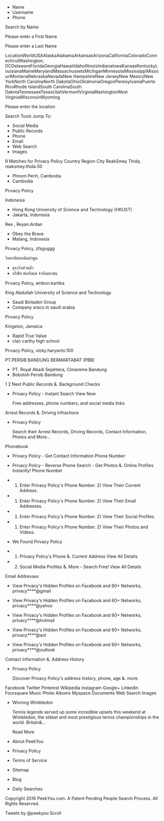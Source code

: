 *   Name
*   Username
*   Phone

Search by Name

Please enter a First Name

Please enter a Last Name

LocationWorldUSAAlaskaAlabamaArkansasArizonaCaliforniaColoradoConnecticutWashington, DCDelawareFloridaGeorgiaHawaiiIdahoIllinoisIndianaIowaKansasKentuckyLouisianaMaineMarylandMassachussetsMichiganMinnesotaMississippiMissouriMontanaNebraskaNevadaNew HampshireNew JerseyNew MexicoNew YorkNorth CarolinaNorth DakotaOhioOklahomaOregonPennsylvaniaPuerto RicoRhode IslandSouth CarolinaSouth DakotaTennesseeTexasUtahVermontVirginiaWashingtonWest VirginiaWisconsinWyoming

Please enter the location

Search Tools Jump To:

*   Social Media
*   Public Records
*   Phone
*   Email
*   Web Search
*   Images

9 Matches for Privacy Policy Country Region City ReakSmey Thida, reaksmey.thida.50

*   Phnom Penh, Cambodia
*   Cambodia

Prıvacy Polıcy

Indonesia

*   Hong Kong University of Science and Technology (HKUST)
*   Jakarta, Indonesia

Ree , Reyan.Ardan

*   Obey the Brave
*   Malang, Indonesia

Prıvacy Polıcy, zfsgvggg

วิทยาลัยเทคนิคลำพูน

*   ธุระกิจส่วนตัว
*   บริษัท พ่อกับแม่ จำกัดมหาชน

Prıvacy Polıcy, ambon.kartika

King Abdullah University of Science and Technology

*   Saudi Binladen Group
*   Company sraco in saudi arabia

Prıvacy Polıcy

Kingston, Jamaica

*   Rapid True Value
*   clan carthy high school

Prıvacy Polıcy, vicky.haryanto.100

PT.PERSIB BANDUNG BERMARTABAT (PBB)

*   PT. Royal Abadi Sejahtera, Cimareme Bandung
*   Bobotoh Persib Bandung

1 2 Next Public Records &. Background Checks

*   Privacy Policy - Instant Search View Now
    
    Free addresses, phone numbers, and social media links
    

Arrest Records &. Driving Infractions

*   Privacy Policy
    
    Search their Arrest Records, Driving Records, Contact Information, Photos and More...
    

Phonebook

*   Privacy Policy - Get Contact Information Phone Number
    
*   Privacy Policy - Reverse Phone Search - Get Photos &. Online Profiles Instantly! Phone Number
    

*   1) Enter Privacy Policy's Phone Number. 2) View Their Current Address.
    
*   1) Enter Privacy Policy's Phone Number. 2) View Their Email Addresses.
    
*   1) Enter Privacy Policy's Phone Number. 2) View Their Social Profiles.
    
*   1) Enter Privacy Policy's Phone Number. 2) View Their Photos and Videos.
    

*   We Found Privacy Policy
    
*   1) Privacy Policy's Phone &. Current Address View All Details
    
*   2) Social Media Profiles &. More - Search Free! View All Details
    

Email Addresses

*   View Privacy's Hidden Profiles on Facebook and 60+ Networks, privacy\*\*\*\*@gmail
    
*   View Privacy's Hidden Profiles on Facebook and 60+ Networks, privacy\*\*\*\*@yahoo
    
*   View Privacy's Hidden Profiles on Facebook and 60+ Networks, privacy\*\*\*\*@hotmail
    
*   View Privacy's Hidden Profiles on Facebook and 60+ Networks, privacy\*\*\*\*@aol
    
*   View Privacy's Hidden Profiles on Facebook and 60+ Networks, privacy\*\*\*\*@outlook
    

Contact Information &. Address History

*   Privacy Policy
    
    Discover Privacy Policy's address history, phone, age &. more.
    

Facebook Twitter Pinterest Wikipedia Instagram Google+ Linkedin Foursquare Music Photo Albums Myspace Documents Web Search Images

*   Winning Wimbledon
    
    Tennis legends served up some incredible upsets this weekend at Wimbledon, the oldest and most prestigious tennis championships in the world. Britain&…
    
    Read More

*   About PeekYou
*   Privacy Policy
*   Terms of Service
*   Sitemap
*   Blog
*   Daily Searches

Copyright 2016 PeekYou.com. A Patent Pending People Search Process. All Rights Reserved.

Tweets by @peekyou Scroll